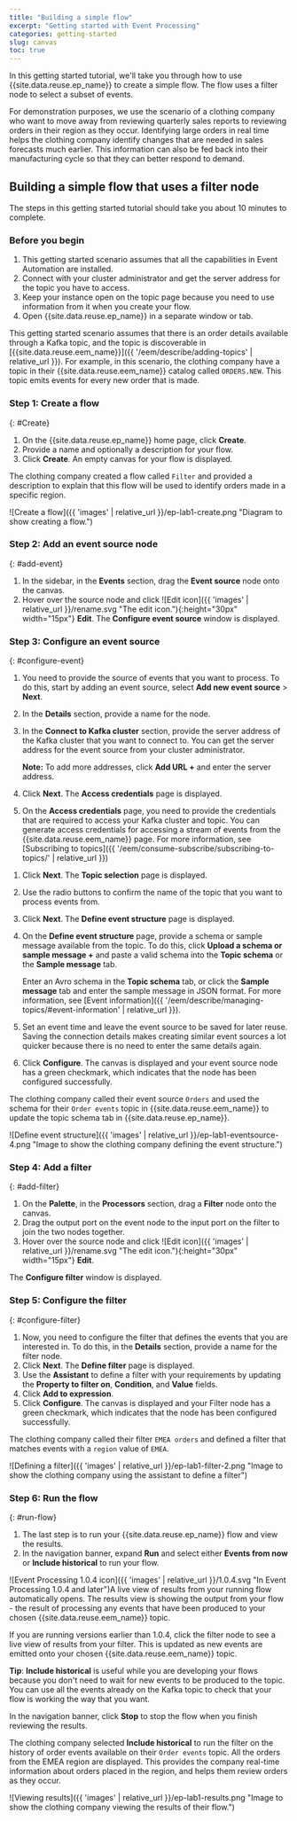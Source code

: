 ```yaml
---
title: "Building a simple flow"
excerpt: "Getting started with Event Processing"
categories: getting-started
slug: canvas
toc: true
---
```


In this getting started tutorial, we'll take you through how to use {{site.data.reuse.ep_name}} to create a simple flow. The flow uses a filter node to select a subset of events.

For demonstration purposes, we use the scenario of a clothing company who want to move away from reviewing quarterly sales reports to reviewing orders in their region as they occur. Identifying large orders in real time helps the clothing company identify changes that are needed in sales forecasts much earlier. This information can also be fed back into their manufacturing cycle so that they can better respond to demand.

<!-- ## Features of {{site.data.reuse.ep_name}} canvas


## Limitations of {{site.data.reuse.ep_name}} canvas

- Source nodes are connected to the same graph,
- Connected nodes are configured and valid,
- Connected nodes define a graph that ends with only one leaf node.

-->

## Building a simple flow that uses a filter node

The steps in this getting started tutorial should take you about 10 minutes to complete.

<!-- **Draft comment**: _confirm time_ -->

### Before you begin

1. This getting started scenario assumes that all the capabilities in Event Automation are installed.
1. Connect with your cluster administrator and get the server address for the topic you have to access.
1. Keep your instance open on the topic page because you need to use information from it when you create your flow.
1. Open {{site.data.reuse.ep_name}} in a separate window or tab.

This getting started scenario assumes that there is an order details available through a Kafka topic, and the topic is discoverable in [{{site.data.reuse.eem_name}}]({{ '/eem/describe/adding-topics' | relative_url }}). For example, in this scenario, the clothing company have a topic in their {{site.data.reuse.eem_name}} catalog called `ORDERS.NEW`. This topic emits events for every new order that is made.

### Step 1: Create a flow
{: #Create}

1. On the {{site.data.reuse.ep_name}} home page, click **Create**.
1. Provide a name and optionally a description for your flow.
1. Click **Create**. An empty canvas for your flow is displayed.

The clothing company created a flow called `Filter` and provided a description to explain that this flow will be used to identify orders made in a specific region.

![Create a flow]({{ 'images' | relative_url }}/ep-lab1-create.png "Diagram to show creating a flow.")

### Step 2: Add an event source node
{: #add-event}

1. In the sidebar, in the **Events** section, drag the **Event source** node onto the canvas.
1. Hover over the source node and click ![Edit icon]({{ 'images' | relative_url }}/rename.svg "The edit icon."){:height="30px" width="15px"} **Edit**. The **Configure event source** window is displayed.

### Step 3: Configure an event source
{: #configure-event}

1. You need to provide the source of events that you want to process. To do this, start by adding an event source, select **Add new event source** > **Next**.
1. In the **Details** section, provide a name for the node.
1. In the **Connect to Kafka cluster** section, provide the server address of the Kafka cluster that you want to connect to. You can get the server address for the event source from your cluster administrator.

    **Note:** To add more addresses, click **Add URL +** and enter the server address.

   <!-- **Draft comment** _TBC. Is **Add URL** and providing a comma-separated list the same thing?_ -->
1. Click **Next**. The **Access credentials** page is displayed.
1. On the **Access credentials** page, you need to provide the credentials that are required to access your Kafka cluster and topic. You can generate access credentials for accessing a stream of events from the {{site.data.reuse.eem_name}} page. For more information, see [Subscribing to topics]({{ '/eem/consume-subscribe/subscribing-to-topics/' | relative_url }})
<!-- **Draft comment** Possible enhancement - more info about each of the security protocols_ -->
1. Click **Next**. The **Topic selection** page is displayed.
1. Use the radio buttons to confirm the name of the topic that you want to process events from.
1. Click **Next**. The **Define event structure** page is displayed.
1. On the **Define event structure** page, provide a schema or sample message available from the topic. To do this, click **Upload a schema or sample message +** and paste a valid schema into the **Topic schema** or the **Sample message** tab.

   Enter an Avro schema in the **Topic schema** tab, or click the **Sample message** tab and enter the sample message in JSON format. For more information, see [Event information]({{ '/eem/describe/managing-topics/#event-information' | relative_url }}).

1. Set an event time and leave the event source to be saved for later reuse. Saving the connection details makes creating similar event sources a lot quicker because there is no need to enter the same details again.
1. Click **Configure**. The canvas is displayed and your event source node has a green checkmark, which indicates that the node has been configured successfully.

The clothing company called their event source `Orders` and used the schema for their `Order events` topic in {{site.data.reuse.eem_name}} to update the topic schema tab in {{site.data.reuse.ep_name}}.

![Define event structure]({{ 'images' | relative_url }}/ep-lab1-eventsource-4.png "Image to show the clothing company defining the event structure.")

### Step 4: Add a filter
{: #add-filter}

1. On the **Palette**, in the **Processors** section, drag a **Filter** node onto the canvas.
1. Drag the output port on the event node to the input port on the filter to join the two nodes together.
1. Hover over the source node and click ![Edit icon]({{ 'images' | relative_url }}/rename.svg "The edit icon."){:height="30px" width="15px"} **Edit**. 

The **Configure filter** window is displayed.

### Step 5: Configure the filter
{: #configure-filter}

1. Now, you need to configure the filter that defines the events that you are interested in. To do this, in the **Details** section, provide a name for the filter node.
1. Click **Next**. The **Define filter** page is displayed.
1. Use the **Assistant** to define a filter with your requirements by updating the **Property to filter on**, **Condition**, and **Value** fields.
1. Click **Add to expression**.
1. Click **Configure**. The canvas is displayed and your Filter node has a green checkmark, which indicates that the node has been configured successfully.

The clothing company called their filter `EMEA orders` and defined a filter that matches events with a `region` value of `EMEA`.

![Defining a filter]({{ 'images' | relative_url }}/ep-lab1-filter-2.png "Image to show the clothing company using the assistant to define a filter")

### Step 6: Run the flow
{: #run-flow}

1. The last step is to run your {{site.data.reuse.ep_name}} flow and view the results.
1. In the navigation banner, expand **Run** and select either **Events from now** or **Include historical** to run your flow. 

![Event Processing 1.0.4 icon]({{ 'images' | relative_url }}/1.0.4.svg "In Event Processing 1.0.4 and later")A live view of results from your running flow automatically opens. The results view is showing the output from your flow - the result of processing any events that have been produced to your chosen {{site.data.reuse.eem_name}} topic.

If you are running versions earlier than 1.0.4, click the filter node to see a live view of results from your filter. This is updated as new events are emitted onto your chosen {{site.data.reuse.eem_name}} topic.

**Tip**: **Include historical** is useful while you are developing your flows because you don't need to wait for new events to be produced to the topic. You can use all the events already on the Kafka topic to check that your flow is working the way that you want.

In the navigation banner, click **Stop** to stop the flow when you finish reviewing the results.

The clothing company selected **Include historical** to run the filter on the history of order events available on their `Order events` topic. All the orders from the EMEA region are displayed. This provides the company real-time information about orders placed in the region, and helps them review orders as they occur.

![Viewing results]({{ 'images' | relative_url }}/ep-lab1-results.png "Image to show the clothing company viewing the results of their flow.")





